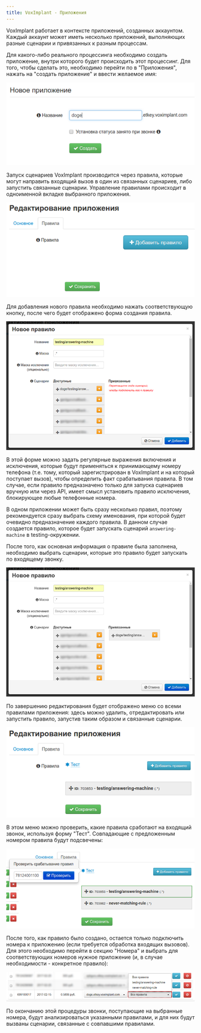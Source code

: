 ```yaml
---
title: VoxImplant - Приложения
---
```


VoxImplant работает в контексте приложений, созданных аккаунтом. Каждый
аккаунт может иметь несколько приложений, выполняющих разные сценарии и
привязанных к разным процессам.

Для какого-либо реального процессинга необходимо создать приложение,
внутри которого будет происходить этот процессинг. Для того, чтобы 
сделать это, необходимо перейти по в "Приложения", нажать на 
"создать приложение" и ввести желаемое имя:

![](images/applications/input-form.png)

Запуск сценариев VoxImplant производится через правила, которые могут
направить входящий вызов в один из связанных сценариев, либо запустить 
связанные сценарии. Управление правилами происходит в одноименной 
вкладке выбранного приложения.

![](images/applications/new-rule-button.png)

Для добавления нового правила необходимо нажать соответствующую кнопку,
после чего будет отображено форма создания правила.

![](images/applications/new-rule-form-a.png)

В этой форме можно задать регулярные выражения включения и исключения, 
которые будут применяться к принимающему номеру телефона (т.е. тому,
который зарегистрирован в VoxImplant и на который поступает вызов),
чтобы определить факт срабатывания правила. В том случае, если правило 
предназначено только для запуска сценариев вручную или через API, имеет
смысл установить правило исключения, блокирующее любые телефонные 
номера.

В одном приложении может быть сразу несколько правил, поэтому 
рекомендуется сразу выбрать схему именования, при которой будет 
очевидно предназначение каждого правила. В данном случае создается
правило, которое будет запускать сценарий `answering-machine` в
testing-окружении.

После того, как основная информация о правиле была заполнена, 
необходимо выбрать сценарии, которые это правило будет запускать по 
входящему звонку.
 
![](images/applications/new-rule-form-b.png)

По завершению редактирования будет отображено меню со всеми правилами
приложения: здесь можно удалить, отредактировать или запустить правило,
запустив таким образом и связанные сценарии.

![](images/applications/created-rule.png)

В этом меню можно проверить, какие правила сработают на входящий 
звонок, используя форму "Тест". Совпадающие с предложенным номером 
правила будут подсвечены:

![](images/applications/rule-test.png)

После того, как правило было создано, остается только подключить номера
к приложению (если требуется обработка входящих вызовов). Для этого 
необходимо перейти в секцию "Номера" и выбрать для соответствующих 
номеров нужное приложение (и, в случае необходимости - конкретное 
правило):

![](images/applications/number-rules.png)

По окончанию этой процедуры звонки, поступающие на выбранные номера,
будут анализироваться указанными правилами, и для них будут вызваны
сценарии, связанные с совпавшими правилами.
